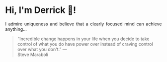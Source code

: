 # Hi, I'm Derrick 👋!
<p align="justify">I admire uniqueness and believe that a clearly focused mind can achieve anything...</p> 
<!-- #quote-start -->
<blockquote>&ldquo;Incredible change happens in your life when you decide to take control of what you do have power over instead of craving control over what you don't.&rdquo; &mdash; <footer>Steve Maraboli</footer></blockquote>
<!-- #quote-end -->
